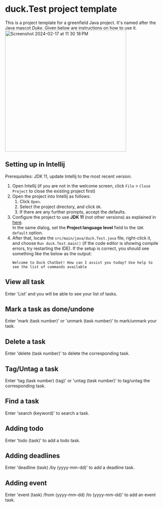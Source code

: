 # duck.Test project template

This is a project template for a greenfield Java project. It's named after the Java mascot _Duke_. Given below are instructions on how to use it.
<img width="395" alt="Screenshot 2024-02-17 at 11 30 18 PM" src="https://github.com/Jayne1010/ip/assets/122381620/499ff4d9-66d6-4686-88c8-cd16e3c2c184">


## Setting up in Intellij

Prerequisites: JDK 11, update Intellij to the most recent version.

1. Open Intellij (if you are not in the welcome screen, click `File` > `Close Project` to close the existing project first)
1. Open the project into Intellij as follows:
   1. Click `Open`.
   1. Select the project directory, and click `OK`.
   1. If there are any further prompts, accept the defaults.
1. Configure the project to use **JDK 11** (not other versions) as explained in [here](https://www.jetbrains.com/help/idea/sdk.html#set-up-jdk).<br>
   In the same dialog, set the **Project language level** field to the `SDK default` option.
3. After that, locate the `src/main/java/duck.Test.java` file, right-click it, and choose `Run duck.Test.main()` (if the code editor is showing compile errors, try restarting the IDE). If the setup is correct, you should see something like the below as the output:
   ```
   Welcome to Duck Chatbot! How can I assist you today? Use help to see the list of commands available
   ```
## View all task
Enter 'List' and you will be able to see your list of tasks.

## Mark a task as done/undone
Enter 'mark (task number)' or 'unmark (task number)' to mark/unmark 
your task.

## Delete a task
Enter 'delete (task number)' to delete the corresponding task.

## Tag/Untag a task
Enter 'tag (task number) (tag)' or 'untag (task number)' to tag/untag the corresponding task.

## Find a task
Enter 'search (keyword)' to search a task.

## Adding todo
Enter 'todo (task)' to add a todo task.

## Adding deadlines
Enter 'deadline (task) /by (yyyy-mm-dd)' to add a deadline task.

## Adding event
Enter 'event (task) /from (yyyy-mm-dd) /to (yyyy-mm-dd)' to add an event task.

